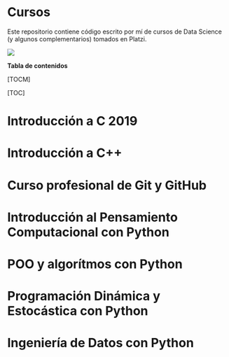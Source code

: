 # Cursos

Este repositorio contiene código escrito por mí de cursos de Data Science (y algunos complementarios) tomados en Platzi.

[![](https://www.google.com/url?sa=i&url=https%3A%2F%2Funsplash.com%2Fs%2Fphotos%2Fcoding&psig=AOvVaw3xNvIAqpFHAWBrqE3KhI1W&ust=1597958442462000&source=images&cd=vfe&ved=0CAIQjRxqFwoTCIDzgJ2ZqOsCFQAAAAAdAAAAABAD)](https://www.google.com/url?sa=i&url=https%3A%2F%2Funsplash.com%2Fs%2Fphotos%2Fcoding&psig=AOvVaw3xNvIAqpFHAWBrqE3KhI1W&ust=1597958442462000&source=images&cd=vfe&ved=0CAIQjRxqFwoTCIDzgJ2ZqOsCFQAAAAAdAAAAABAD)

**Tabla de contenidos**

[TOCM]

[TOC]

# Introducción a C 2019
# Introducción a C++
# Curso profesional de Git y GitHub
# Introducción al Pensamiento Computacional con Python
# POO y algorítmos con Python
# Programación Dinámica y Estocástica con Python
# Ingeniería de Datos con Python

